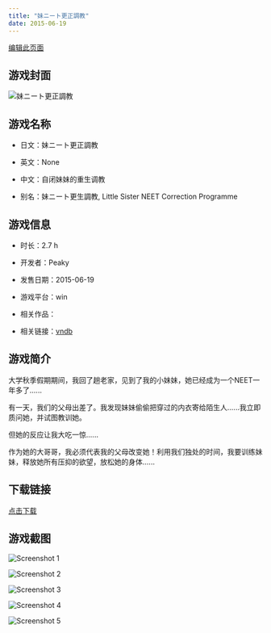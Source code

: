 ```yaml
---
title: "妹ニート更正調教"
date: 2015-06-19
---
```

[编辑此页面](https://github.com/ACG-3/ADV3-source/blob/main/source/_posts/games/%E5%A6%B9%E3%83%8B%E3%83%BC%E3%83%88%E6%9B%B4%E6%AD%A3%E8%AA%BF%E6%95%99.md)

## 游戏封面

![妹ニート更正調教](https%3A//pan.timero.xyz/onedrive/img_lib_001/%E5%A6%B9%E3%83%8B%E3%83%BC%E3%83%88%E6%9B%B4%E6%AD%A3%E8%AA%BF%E6%95%99_cover.avif)


## 游戏名称

- 日文：妹ニート更正調教
- 英文：None
- 中文：自闭妹妹的重生调教

- 别名：妹ニート更生調教, Little Sister NEET Correction Programme


## 游戏信息

- 时长：2.7 h
- 开发者：Peaky
- 发售日期：2015-06-19
- 游戏平台：win
- 相关作品：

- 相关链接：[vndb](https://vndb.org/v17691)


## 游戏简介

大学秋季假期期间，我回了趟老家，见到了我的小妹妹，她已经成为一个NEET一年多了......

有一天，我们的父母出差了。我发现妹妹偷偷把穿过的内衣寄给陌生人......我立即质问她，并试图教训她。

但她的反应让我大吃一惊......

作为她的大哥哥，我必须代表我的父母改变她！利用我们独处的时间，我要训练妹妹，释放她所有压抑的欲望，放松她的身体......




## 下载链接

[点击下载](https://pan.timero.xyz/onedrive/adv_lib_001/%E5%A6%B9%E3%83%8B%E3%83%BC%E3%83%88%E6%9B%B4%E6%AD%A3%E8%AA%BF%E6%95%99)


## 游戏截图


![Screenshot 1](https%3A//pan.timero.xyz/onedrive/img_lib_001/%E5%A6%B9%E3%83%8B%E3%83%BC%E3%83%88%E6%9B%B4%E6%AD%A3%E8%AA%BF%E6%95%99_Screenshot_1.avif)

![Screenshot 2](https%3A//pan.timero.xyz/onedrive/img_lib_001/%E5%A6%B9%E3%83%8B%E3%83%BC%E3%83%88%E6%9B%B4%E6%AD%A3%E8%AA%BF%E6%95%99_Screenshot_2.avif)

![Screenshot 3](https%3A//pan.timero.xyz/onedrive/img_lib_001/%E5%A6%B9%E3%83%8B%E3%83%BC%E3%83%88%E6%9B%B4%E6%AD%A3%E8%AA%BF%E6%95%99_Screenshot_3.avif)

![Screenshot 4](https%3A//pan.timero.xyz/onedrive/img_lib_001/%E5%A6%B9%E3%83%8B%E3%83%BC%E3%83%88%E6%9B%B4%E6%AD%A3%E8%AA%BF%E6%95%99_Screenshot_4.avif)

![Screenshot 5](https%3A//pan.timero.xyz/onedrive/img_lib_001/%E5%A6%B9%E3%83%8B%E3%83%BC%E3%83%88%E6%9B%B4%E6%AD%A3%E8%AA%BF%E6%95%99_Screenshot_5.avif)

